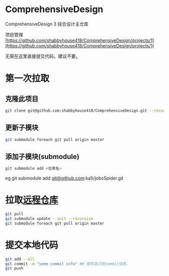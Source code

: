 # ComprehensiveDesign
ComprehensiveDesign 3
综合设计主仓库


项目管理 [https://github.com/shabbyhouse418/ComprehensiveDesign/projects/1](https://github.com/shabbyhouse418/ComprehensiveDesign/projects/1)

无需在这里直接提交代码，建议不要。

# 第一次拉取

## 克隆此项目

```bash
git clone git@github.com:shabbyhouse418/ComprehensiveDesign.git --recursive
```

## 更新子模块

```bash
git submodule foreach git pull origin master
```

## 添加子模块(submodule)

```bash
git submodule add <仓库名>
```
eg git submodule add git@github.com:ka1i/jobsSpider.git



# 拉取[远程仓库](https://github.com/shabbyhouse418/ComprehensiveDesign)

````bash
git pull
git submodule update --init --recursive
git submodule foreach git pull origin master
````

# 提交本地代码
```bash
git add --all
git commit -m "some commit info" ## 填写自己的commit信息。
git push
```


